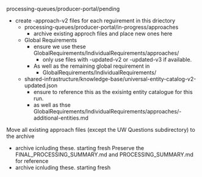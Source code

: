 processing-queues/producer-portal/pending
- create -approach-v2 files for each reguirement in this driectory
  - processing-queues/producer-portal/in-progress/approaches
    - archive existing approch files and place new ones here 
  - Global Requirements
    - ensure we use these GlobalRequirements/IndividualRequirements/approaches/
      - only use files with -updated-v2 or -updated-v3 if available.
    - As well as the remaining global requirement in
      - GlobalRequirements/IndividualRequirements/
  - shared-infrastructure/knowledge-base/universal-entity-catalog-v2-updated.json
    - ensure to reference this as the exisintg entity catalogue for this run.
    - as well as thse GlobalRequirements/IndividualRequirements/approaches/-additional-entities.md

Move all existing approach files (except the UW Questions subdirectory) to the archive
- archive icnluding these. starting fresh
Preserve the FINAL_PROCESSING_SUMMARY.md and PROCESSING_SUMMARY.md for reference
- archive icnluding these. starting fresh